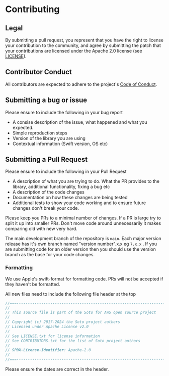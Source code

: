 # Contributing

## Legal
By submitting a pull request, you represent that you have the right to license your contribution to the community, and agree by submitting the patch
that your contributions are licensed under the Apache 2.0 license (see [LICENSE](LICENSE)).

## Contributor Conduct
All contributors are expected to adhere to the project's [Code of Conduct](CODE_OF_CONDUCT.md).

## Submitting a bug or issue
Please ensure to include the following in your bug report
- A consise description of the issue, what happened and what you expected.
- Simple reproduction steps
- Version of the library you are using
- Contextual information (Swift version, OS etc)

## Submitting a Pull Request

Please ensure to include the following in your Pull Request
- A description of what you are trying to do. What the PR provides to the library, additional functionality, fixing a bug etc
- A description of the code changes
- Documentation on how these changes are being tested
- Additional tests to show your code working and to ensure future changes don't break your code.

Please keep you PRs to a minimal number of changes. If a PR is large try to split it up into smaller PRs. Don't move code around unnecessarily it makes comparing old with new very hard. 

The main development branch of the repository is  `main`. Each major version release has it's own branch named "version number".x.x eg `7.x.x` . If you are submitting code for an older version then you should use the version branch as the base for your code changes. 

### Formatting

We use Apple's swift-format for formatting code. PRs will not be accepted if they haven't be formatted.

All new files need to include the following file header at the top
```swift
//===----------------------------------------------------------------------===//
//
// This source file is part of the Soto for AWS open source project
//
// Copyright (c) 2017-2024 the Soto project authors
// Licensed under Apache License v2.0
//
// See LICENSE.txt for license information
// See CONTRIBUTORS.txt for the list of Soto project authors
//
// SPDX-License-Identifier: Apache-2.0
//
//===----------------------------------------------------------------------===//
```
Please ensure the dates are correct in the header.
